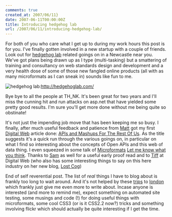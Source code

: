 ```yaml
---
comments: true
created_at: 2007/06/11}
date: 2007-06-11T00:00:00Z
title: Introducing hedgehog lab
url: /2007/06/11/introducing-hedgehog-lab/
---
```


For both of you who care what I get up to during my work hours this post is for you. I've finally gotten involved in a new startup with a couple of friends. Look out for [hedgehog lab](http://hedgehoglab.com) related goings on in a Newcastle near you. We've got plans being drawn up as I type (multi-tasking) but a smattering of training and consultancy on web standards design and development and a very health dose of some of those new fangled online products (all with as many microformats as I can sneak in) sounds like fun to me.

![hedgehog lab](http://morethanseven.net/_assets/media/imgHedgehogLab.jpg "hedgehog lab"):http://hedgehoglab.com/

Bye bye to all the people at TH\_NK. It's been great for two years and I'll miss the cunning hit and run attacks on asp.net that have yielded some pretty good results. I'm sure you'll get more done without me being quite so obstinate!

It's not just the impending job move that has been keeping me so busy. I finally, after much useful feedback and patience from [Matt](http://thewatchmakerproject.com) got my first [Digital Web](http://www.digital-web.com) article done: [APIs and Mashups For The Rest Of Us](http://www.digital-web.com/articles/apis_and_mashups/). As the title suggests it's a quick run through the various goings on, in particular on what I find so interesting about the concepts of Open APIs and this web of data thing. I even squeezed in some talk of [Microformats](http://microformats.org) [Let me know what you think](http://www.digital-web.com/articles/apis_and_mashups/comments/). Thanks to [Sam](http://sam.aaron.name/) as well for a useful early proof read and to [Tiff](http://www.tiffehr.com/) at Digital Web (who also has some interesting things to say on this here industry on her new blog, [Lost Cog](http://www.lostcog.com/.))

End of self reverential post. The list of *real* things I have to blog about is frankly too long to wait around. And it's not helped by these [trips](http://vivabit.com/atmedia2007) to [london](http://hackday.org) which frankly just give me even more to write about. Incase anyone is interested (and more to remind me), expect something on automated site testing, some musings and code (!) for doing useful things with microformats, some cool CSS3 (or is it CSS2.2 now?) tricks and something involving flickr which should actually be quite interesting if I get the time.

